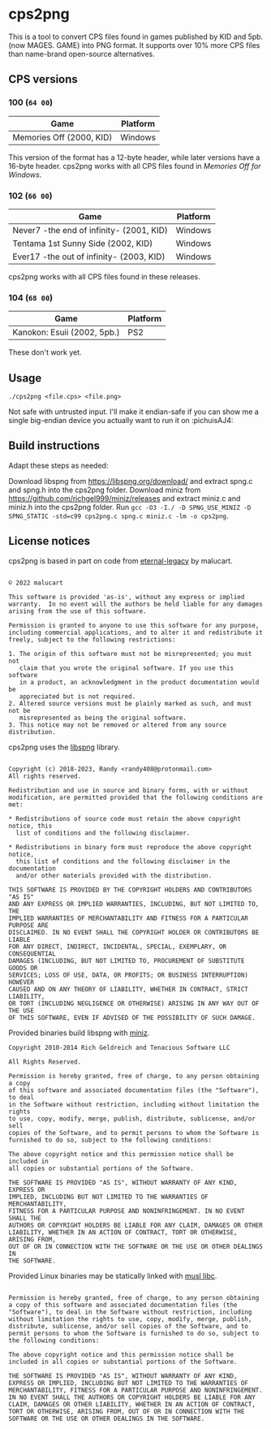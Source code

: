 # cps2png

This is a tool to convert CPS files found in games published by KID and 5pb. (now MAGES. GAME) into PNG format. It supports over 10% more CPS files than name-brand open-source alternatives.

## CPS versions
### 100 (`64 00`)
| Game                                     | Platform    |
| ---------------------------------------- | ----------- |
| Memories Off (2000, KID)                 | Windows     |

This version of the format has a 12-byte header, while later versions have a 16-byte header. cps2png works with all CPS files found in *Memories Off for Windows*.
### 102 (`66 00`)
| Game                                     | Platform    |
| ---------------------------------------- | ----------- |
| Never7 -the end of infinity- (2001, KID) | Windows     |
| Tentama 1st Sunny Side (2002, KID)       | Windows     |
| Ever17 -the out of infinity- (2003, KID) | Windows     |

cps2png works with all CPS files found in these releases.
### 104 (`68 00`)
| Game                                     | Platform    |
| ---------------------------------------- | ----------- |
| Kanokon: Esuii (2002, 5pb.)              | PS2         |

These don't work yet.
## Usage

```./cps2png <file.cps> <file.png>```

Not safe with untrusted input. I'll make it endian-safe if you can show me a single big-endian device you actually want to run it on :pichuisAJ4:

## Build instructions

Adapt these steps as needed:

Download libspng from https://libspng.org/download/ and extract spng.c and spng.h into the cps2png folder. Download miniz from https://github.com/richgel999/miniz/releases and extract miniz.c and miniz.h into the cps2png folder. Run `gcc -O3 -I./ -D SPNG_USE_MINIZ -D SPNG_STATIC -std=c99 cps2png.c spng.c miniz.c -lm -o cps2png`.

## License notices
cps2png is based in part on code from [eternal-legacy](https://github.com/malucard/eternal-legacy) by malucart.
```zlib License

© 2022 malucart

This software is provided 'as-is', without any express or implied
warranty.  In no event will the authors be held liable for any damages
arising from the use of this software.

Permission is granted to anyone to use this software for any purpose,
including commercial applications, and to alter it and redistribute it
freely, subject to the following restrictions:

1. The origin of this software must not be misrepresented; you must not
   claim that you wrote the original software. If you use this software
   in a product, an acknowledgment in the product documentation would be
   appreciated but is not required.
2. Altered source versions must be plainly marked as such, and must not be
   misrepresented as being the original software.
3. This notice may not be removed or altered from any source distribution.
```
cps2png uses the [libspng](https://libspng.org/) library.
```BSD 2-Clause License

Copyright (c) 2018-2023, Randy <randy408@protonmail.com>
All rights reserved.

Redistribution and use in source and binary forms, with or without
modification, are permitted provided that the following conditions are met:

* Redistributions of source code must retain the above copyright notice, this
  list of conditions and the following disclaimer.

* Redistributions in binary form must reproduce the above copyright notice,
  this list of conditions and the following disclaimer in the documentation
  and/or other materials provided with the distribution.

THIS SOFTWARE IS PROVIDED BY THE COPYRIGHT HOLDERS AND CONTRIBUTORS "AS IS"
AND ANY EXPRESS OR IMPLIED WARRANTIES, INCLUDING, BUT NOT LIMITED TO, THE
IMPLIED WARRANTIES OF MERCHANTABILITY AND FITNESS FOR A PARTICULAR PURPOSE ARE
DISCLAIMED. IN NO EVENT SHALL THE COPYRIGHT HOLDER OR CONTRIBUTORS BE LIABLE
FOR ANY DIRECT, INDIRECT, INCIDENTAL, SPECIAL, EXEMPLARY, OR CONSEQUENTIAL
DAMAGES (INCLUDING, BUT NOT LIMITED TO, PROCUREMENT OF SUBSTITUTE GOODS OR
SERVICES; LOSS OF USE, DATA, OR PROFITS; OR BUSINESS INTERRUPTION) HOWEVER
CAUSED AND ON ANY THEORY OF LIABILITY, WHETHER IN CONTRACT, STRICT LIABILITY,
OR TORT (INCLUDING NEGLIGENCE OR OTHERWISE) ARISING IN ANY WAY OUT OF THE USE
OF THIS SOFTWARE, EVEN IF ADVISED OF THE POSSIBILITY OF SUCH DAMAGE.
```

Provided binaries build libspng with [miniz](https://github.com/richgel999/miniz).
```Copyright 2013-2014 RAD Game Tools and Valve Software
Copyright 2010-2014 Rich Geldreich and Tenacious Software LLC

All Rights Reserved.

Permission is hereby granted, free of charge, to any person obtaining a copy
of this software and associated documentation files (the "Software"), to deal
in the Software without restriction, including without limitation the rights
to use, copy, modify, merge, publish, distribute, sublicense, and/or sell
copies of the Software, and to permit persons to whom the Software is
furnished to do so, subject to the following conditions:

The above copyright notice and this permission notice shall be included in
all copies or substantial portions of the Software.

THE SOFTWARE IS PROVIDED "AS IS", WITHOUT WARRANTY OF ANY KIND, EXPRESS OR
IMPLIED, INCLUDING BUT NOT LIMITED TO THE WARRANTIES OF MERCHANTABILITY,
FITNESS FOR A PARTICULAR PURPOSE AND NONINFRINGEMENT. IN NO EVENT SHALL THE
AUTHORS OR COPYRIGHT HOLDERS BE LIABLE FOR ANY CLAIM, DAMAGES OR OTHER
LIABILITY, WHETHER IN AN ACTION OF CONTRACT, TORT OR OTHERWISE, ARISING FROM,
OUT OF OR IN CONNECTION WITH THE SOFTWARE OR THE USE OR OTHER DEALINGS IN
THE SOFTWARE.
```

Provided Linux binaries may be statically linked with [musl libc](https://musl.libc.org/).
 ```Copyright © 2005-2020 Rich Felker, et al.

Permission is hereby granted, free of charge, to any person obtaining
a copy of this software and associated documentation files (the
"Software"), to deal in the Software without restriction, including
without limitation the rights to use, copy, modify, merge, publish,
distribute, sublicense, and/or sell copies of the Software, and to
permit persons to whom the Software is furnished to do so, subject to
the following conditions:

The above copyright notice and this permission notice shall be
included in all copies or substantial portions of the Software.

THE SOFTWARE IS PROVIDED "AS IS", WITHOUT WARRANTY OF ANY KIND,
EXPRESS OR IMPLIED, INCLUDING BUT NOT LIMITED TO THE WARRANTIES OF
MERCHANTABILITY, FITNESS FOR A PARTICULAR PURPOSE AND NONINFRINGEMENT.
IN NO EVENT SHALL THE AUTHORS OR COPYRIGHT HOLDERS BE LIABLE FOR ANY
CLAIM, DAMAGES OR OTHER LIABILITY, WHETHER IN AN ACTION OF CONTRACT,
TORT OR OTHERWISE, ARISING FROM, OUT OF OR IN CONNECTION WITH THE
SOFTWARE OR THE USE OR OTHER DEALINGS IN THE SOFTWARE.
```
